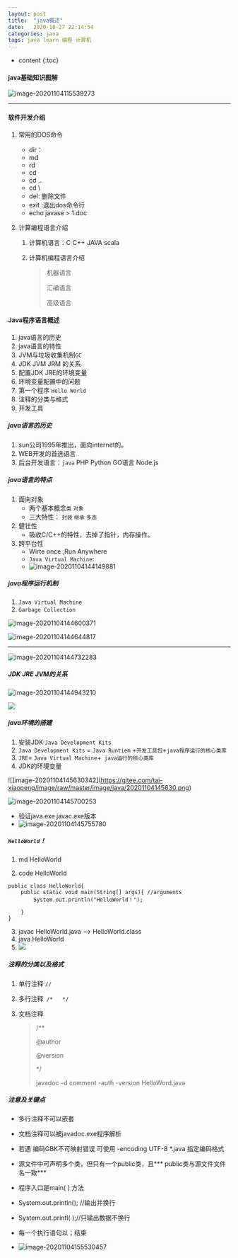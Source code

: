 ```yaml
---
layout: post
title:  "java概述"
date:   2020-10-27 22:14:54
categories: java
tags: java learn 编程 计算机
---
```



* content
{:toc}
#### java基础知识图解

![image-20201104115539273](https://gitee.com/tai-xiaopeng/image/raw/master/image/java/20201104115539.png)





---



#### 软件开发介绍

1. 常用的DOS命令
   + dir： 
   + md
   + rd
   + cd
   + cd ..
   + cd \
   + del: 删除文件
   + exit :退出dos命令行
   + echo javase > 1.doc

2. 计算编程语言介绍

   1. 计算机语言：C C++ JAVA  scala

   2. 计算机编程语言介绍

      > 机器语言
      >
      > 汇编语言
      >
      > 高级语言
      >
      > 

#### Java程序语言概述

1. java语言的历史
2. java语言的特性
3. JVM与垃圾收集机制`GC`
4. JDK JVM JRM 的关系
5. 配置JDK JRE的环境变量
6. 环境变量配置中的问题
7. 第一个程序 `Hello World`
8. 注释的分类与格式
9. 开发工具

##### java语言的历史

1. sun公司1995年推出，面向internet的。
2. WEB开发的首选语言
3. 后台开发语言：`java` PHP Python  GO语言 Node.js

#####  java语言的特点

1. 面向对象
   + 两个基本概念`类` `对象`
   + 三大特性： `封装` `继承` `多态`
2. 健壮性
   + 吸收C/C++的特性，去掉了指针，内存操作。
3. 跨平台性
   + Wirte once ,Run Anywhere
   + `Java Virtual Machine`:
   + ![image-20201104144149881](https://gitee.com/tai-xiaopeng/image/raw/master/image/java/20201104144149.png)

##### java程序运行机制

1. `Java Virtual Machine`
2. `Garbage Collection`

![image-20201104144600371](https://gitee.com/tai-xiaopeng/image/raw/master/image/java/20201104144600.png)

![image-20201104144644817](https://gitee.com/tai-xiaopeng/image/raw/master/image/java/20201104144644.png)

----

![image-20201104144732283](https://gitee.com/tai-xiaopeng/image/raw/master/image/java/20201104144732.png)

##### JDK JRE JVM的关系

![image-20201104144943210](https://gitee.com/tai-xiaopeng/image/raw/master/image/java/20201104144943.png)

![](https://gitee.com/tai-xiaopeng/image/raw/master/image/java/20201104145014.png)

##### java环境的搭建

1. 安装JDK `Java Development Kits`
2. `Java Development Kits` =  `Java Runtiem` +`开发工具包`+`java程序运行的核心类库`
3. `JRE`= `Java Virtual Machine`+` java运行的核心类库`
4. JDK的环境变量

![]image-20201104145630342](https://gitee.com/tai-xiaopeng/image/raw/master/image/java/20201104145630.png)

![image-20201104145700253](https://gitee.com/tai-xiaopeng/image/raw/master/image/java/20201104145700.png)

+ 验证java.exe javac.exe版本
+ ![image-20201104145755780](https://gitee.com/tai-xiaopeng/image/raw/master/image/java/20201104145755.png)

##### `HelloWorld`！

1. md HelloWorld

2. code HelloWorld

```
public class HelloWorld{
	public static void main(String[] args){ //arguments
		System.out.println("HelloWorld！");
	
	}
}
```

3. javac HelloWorld.java --> HelloWorld.class
4. java HelloWorld
5. ![](https://gitee.com/tai-xiaopeng/image/raw/master/image/java/20201104150726.png)

##### 注释的分类以及格式

1. 单行注释 `//`

2. 多行注释` /*   */`

3. 文档注释

   > /**
   >
   > @author
   >
   > @version
   >
   > */
   >
   > javadoc -d comment -auth -version HelloWord.java

##### 注意及关键点

+ 多行注释不可以嵌套

+ 文档注释可以被javadoc.exe程序解析

+ 若遇 编码GBK不可映射错误 可使用 -encoding UTF-8 *.java 指定编码格式

+ 源文件中可声明多个类，但只有一个public类，且*** public类与源文件文件名一致***

+ 程序入口是main( ) 方法

+ System.out.println(); //输出并换行

+ System.out.printl( );//只输出数据不换行

+ 每一个执行语句以；结束

+ ![image-20201104155530457](https://gitee.com/tai-xiaopeng/image/raw/master/image/java/20201104155530.png)

  

